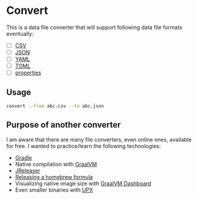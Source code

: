 # Convert

This is a data file converter that will support following data file formats eventually:

- [ ] [CSV](https://www.rfc-editor.org/rfc/rfc4180)
- [ ] [JSON](https://www.rfc-editor.org/rfc/rfc8259)
- [ ] [YAML](https://yaml.org/spec/history/2001-05-26.html)
- [ ] [TOML](https://toml.io/en/)
- [ ] [properties](https://en.wikipedia.org/wiki/.properties)

## Usage

```bash
convert --from abc.csv --to abc.json
```

## Purpose of another converter

I am aware that there are many file converters, even online ones, available for free. I wanted to practice/learn the following technologies:

- [Gradle](https://gradle.org)
- Native compilation with [GraalVM](https://www.graalvm.org)
- [JReleaser](https://jreleaser.org)
- [Releasing a homebrew formula](https://docs.brew.sh/Adding-Software-to-Homebrew)
- Visualizing native image size with [GraalVM Dashboard](https://www.graalvm.org/dashboard/?ojr=help%3Btopic%3Dgetting-started.md)
- Even smaller binaries with [UPX](https://upx.github.io)
